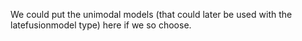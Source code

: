 We could put the unimodal models (that could later be used with the latefusionmodel type) here if we so choose.